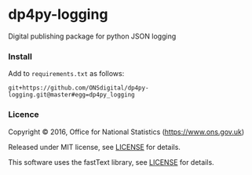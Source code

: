 dp4py-logging
==================

Digital publishing package for python JSON logging

### Install

Add to `requirements.txt` as follows:

```
git+https://github.com/ONSdigital/dp4py-logging.git@master#egg=dp4py_logging
```

### Licence

Copyright ©‎ 2016, Office for National Statistics (https://www.ons.gov.uk)

Released under MIT license, see [LICENSE](LICENSE.md) for details.

This software uses the fastText library, see [LICENSE](LICENSE.fastText.md) for details.
